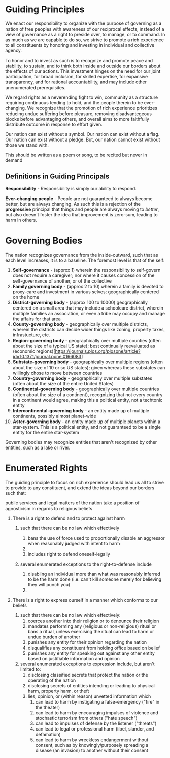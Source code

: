 # Guiding Principles
We enact our responsibility to organize with the purpose of governing as a nation of free peoples with awareness of our reciprocal effects, instead of a view of
governance as a right to preside over, to manage, or to command. In as much as we are capable to do so, we strive to promote a rich experience to all constituents by
honoring and investing in individual and collective agency.

To honor and to invest as such is to recognize and promote peace and stability, to sustain, and to think both inside and outside our borders about the effects of our
actions. This investment hinges on the need for our joint participation, for broad inclusion, for skilled expertise, for expansive transparency, and for rational 
accountability, and may include other unenumerated prerequisites.

We regard rights as a neverending fight to win, community as a structure requiring continuous tending to hold, and the people therein to be ever-changing. We recognize
that the promotion of rich experience prioritizes reducing undue suffering before pleasure, removing disadvantegeous blocks before advantaging others, and overall aims
to more faithfully distribute outcome in response to effort given.

Our nation can exist without a symbol. Our nation can exist without a flag. Our nation can exist without a pledge. But, our nation cannot exist without those we stand with.

This should be written as a poem or song, to be recited but never in demand


## Definitions in Guiding Principals

**Responsibility** - Responsibility is simply our ability to respond.

**Ever-changing people** - People are not guaranteed to always become better, but are always changing. As such this is a rejection of the **progressive** principal that
things and people are always moving to *better*, but also doesn't foster the idea that improvement is zero-sum, leading to harm in others.

# Governing Bodies
The nation recognizes governance from the inside-outward, such that as each level increases, it is to a baseline. The foremost level is that of the self:
1. **Self-governance** - (approx 1) wherein the responsibility to self-govern does not require a caregiver; nor where it causes concession of the self-governance of another, or of the
collective
1. **Family governing body** - (approx 2 to 10) wherein a family is devoted to proxy-care and investment in various selves; geographically centered on the home
1. **District-governing body** - (approx 100 to 10000) geographically centered on a small area that may include a schoolcare district, wherein multiple families an association, or even a tribe
may occupy and manage the affairs for that area
1. **County-governing body** - geographically over multiple districts, wherein the districts can decide wider things like zoning, property taxes, infrastucture, etc.
1. **Region-governing body** - geographically over multiple counties (often about the size of a typical US state); best continually reevaluated as (economic regions)[https://journals.plos.org/plosone/article?id=10.1371/journal.pone.0166083]
1. **Substate-governing body** - geographically over multiple regions (often about the size of 10 or so US states); given whereas these substates can willingly chose to move between countries
1. **Country-governing body** - geographically over multiple substates (often about the size of the entire United States)
1. **Continental-governing body** - geographically over multiple countries (often about the size of a continent), recognizing that not every country in a continent would agree, making this a political entity, not a techtonic entity
1. **Intercontinental-governing body** - an entity made up of multiple continents, possibly almost planet-wide
1. **Aster-governing body** - an entity made up of multiple planets within a star-system. This is a political entity, and not guaranteed to be a single entity for the
entire star-system

Governing bodies may recognize entities that aren't recognized by other entities, such as a lake or river.



# Enumerated Rights
The guiding principle to focus on rich experience should lead us all to strive to provide to any constituent, and extend the ideas beyond our borders such that:

public services and legal matters of the nation take a position of agnosticism in regards to religious beliefs   

1. There is a right to defend and to protect against harm
   1. such that there can be no law which effectively
      1. bans the use of force used to proportionally disable an aggressor when reasonably judged with intent to harm
      1. 
      3. includes right to defend oneself-legally

   1. several enumerated exceptions to the right-to-defense include
      1. disabling an individual more than what was reasonably inferred to be the harm done (i.e. can't kill someone merely for believing they will punch you)
      2. 

1. There is a right to express ourself in a manner which conforms to our beliefs
   1. such that there can be no law which effectively:
      1. coerces another into their religion or to denounce their religion
      1. mandates performing any (religious or non-religious) ritual or bans a ritual, unless exercising the ritual can lead to harm or undue burden of another
      1. punishes any entity for their opinion regarding the nation
      1. disqualifies any constituent from holding office based on belief
      1. punishes any entity for speaking out against any other entity based on justifiable information and opinion
   1. several enumerated exceptions to expression include, but aren't limited to:
      1. disclosing classified secrets that protect the nation or the operating of the nation
      1. disclosing secrets of entities intending or leading to physical harm, property harm, or theft
      1. lies, opinion, or (within reason) unvetted information which
         1. can lead to harm by instigating a false-emergency ("fire" in the theater)
         1. can lead to harm by encouraging impulses of violence and stochastic terrorism from others ("hate speech")
         1. can lead to impulses of defense by the listener ("threats")
         1. can lead to legal or professional harm (libel, slander, and defamation)
         1. can lead to harm by wreckless endangerment without consent, such as by knowingly/purposely spreading a disease (an invasion) to another without their consent
